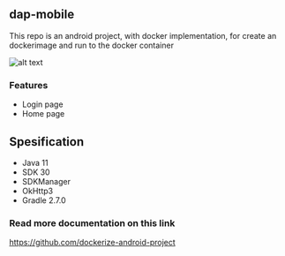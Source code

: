 ## dap-mobile
This repo is an android project, with docker implementation, for create an dockerimage and run to the docker container

![alt text](https://github.com/denixetiawan/dap-mobile/blob/main/app/src/main/res/drawable/logo.png)

### Features
- Login page
- Home page

## Spesification
- Java 11
- SDK 30
- SDKManager
- OkHttp3
- Gradle 2.7.0

### Read more documentation on this link
https://github.com/dockerize-android-project
